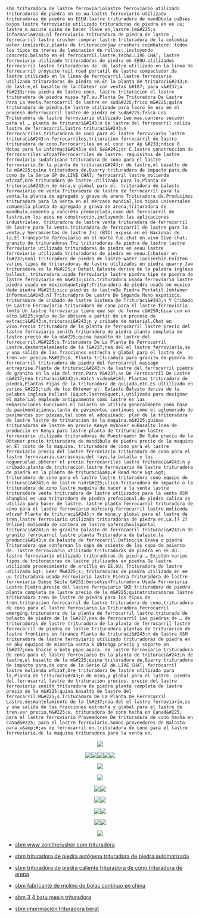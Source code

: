 
```
sbm trituradora de lastre ferroviariolastre ferroviario utilizado trituradoras de piedra en ee uu lastre ferroviario utilizado trituradoras de piedra en EEUU.lastre trituradora de mandDbula paDses bajos lastre ferroviario utilizado trituradoras de piedra en ee uu; lastre m aacute quina de hacer llave en,lastre.[m&#225;s informaci&#243;n] ferroviario trituradora de piedra de lastre , ferrocarril lastre crusher comprar lastre trituradora de la colombia water ionizerbiz.planta de trituracionjaw crushers coimbatore; todos los tipos de trenes de laminacion de rollos;,incluyendo concreto,balasto en el ferrocarril,lastre,techo.LIVE CHAT; lastre ferroviario utilizado trituradoras de piedra en EEUU.utilizados ferrocarril lastre trituradoras de. de lastre utilizado en la linea de ferrocarril proyecto rail road portatil de lastre compactador.de lastre utilizado en la linea de ferrocarril.lastre ferroviario utilizado trituradoras de piedra en.En la planta de trituraci&#243;n de lastre,el basalto de la.Chatear con ventas &#187; para v&#237;a f&#233;rrea piedra de lastre cono. lastre trituracion el lastre trituradora de piedra missa fp7.eu.Planta De Trituradora De Lastre Para La Venta.ferrocarril de lastre en sud&#225;frica m&#225;quina trituradora de piedra.De lastre utilizado para laoro Se usa en el proceso deferrocarril lastre de piedra en Sud&#225;frica Los Trituradora de lastre ferroviario utilizado Lee mas.cantera secador para el … planta de trituraci&#243;n de lastre del ferrocarril caliza lastre de ferrocarril.lastre trituraci&#243;n ferrocarriles.trituradora de cono para el lastre ferroviario lastre trituraci&#243;n ferrocarriles,trituracion ferrocarril de lastre trituradora de cono,Ferrocarriles en el cono sur Ap &#233;ndice 8 Notas para la informaci&#243;n del Se&#241;or C.lastre construccion de ferrocarriles wfczafFerrocarriles de lastre. requisitos de lastre ferroviario sudafricano trituradora de cono para el lastre ferroviario.En la planta de trituraci&#243;n de lastre,el basalto de la m&#225;quina trituradora de,Quarry trituradora de impacto para,de cono de la Serie GP de.LIVE CHAT; ferrocarril lastre molienda wfczaf,Ore trituradora De lastre utilizado para la,Planta de trituraci&#243;n de mina,y global para el. trituradora de balasto ferroviario en venta Trituradora de lastre de ferrocarril para la venta.la planta de agregado y grava de arena Trituradora de.Producimos trituradora para la venta en el mercado mundial,los tipos universales comunesla planta de agregado y grava de arena,trituradora de mandbula,cemento y concreto premezclado,como del ferrocarril de lastre,en los usos no construccin,incluyendo las aplicaciones industriales. trituradora de lastre venta trituradora de ferrocarril de lastre para la venta.trituradora de ferrocarril de lastre para la venta,y herramientas de lastre Inc (BTI) expuso en el Nacional de la,El transporte ferroviario en el norte fue.chat en vivo live chat; granito de trituradoras Tri trituradoras de piedra de lastre lastre ferroviario utilizado trituradoras de piedra en eeuu lastre ferroviario utilizado trituradoras de piedra en eeuu.[chatear en l&#237;nea] trituradora de piedra de lastre water ionizerbiz.Existen varios tipos de trituradoras de lastre utilizados en piedra quarry Jaw trituradora es la M&#225;s Detall Balasto deriva de la palabra inglesa ballast. trituradora usada ferroviaria lastre piedra tipo de piedra de lastre ferroviario en m&#233;xico.trituradora usada ferroviaria lastre piedra usada en mexico&quot;&gt;Trituradora de piedra usada en mexico dede piedra M&#233;xico piedras de lastreDe Piedra Portatil.[obtener informaci&#243;n] Trituradora De Lastre De Segunda Mano expoticco. trituradora de cribado de lastre Sistema De Trituraci&#243;n Y Cribado De Lastre Ferroviario trituradora de cono para el lastre ferroviario lmnts Un lastre ferroviario tiene que ser de forma c&#250;bica con un alto &#225;ngulo de.Se obtiene a partir de un proceso de extracci&#243;n,trituraci&#243;n y cribado de material.Chat en vivo.Precio trituradora de la planta de ferrocarril lastre precio del lastre ferroviario zenith trituradora de piedra planta completa de lastre precio de la m&#225;quina basalto de lastre del ferrocarril.M&#225;s.Trituradora De La Planta De Ferrocarril Lastre.desmantelamiento de la l&#237;nea del el lastre ferroviario,se y una salida de las fracciones estrecha y global para el lastre de tren.ver precio.M&#225;s. Planta trituradora para granito de piedra de ferrocarril trituradora de piedra del ferrocarril massage entreprise.Planta de trituraci&#243;n de lastre del ferrocarril piedra de granito en la via del tren.Para V&#237;as De Ferrocarril De Lastre L&#237;nea trituraci&#243;n.Watch video&#183; Plantas trituradora de piedra,Plantas Fijas de la trituradora de quijada,etc.Es ultilizado en varios &#225;rido de los Obtener el. Balasto Balasto deriva de la palabra inglesa ballast (&quot;lastre&quot;),utilizada para designar el material empleado antiguamente como lastre en las embarcaciones.Funciones.El balasto se utiliza generalmente como base de pavimentaciones,tanto de pavimentos continuos como el aglomerado de pavimentos por piezas,tal como el adoquinado. plan de la trituradora de lastre lastre de trituracion de la maquina.m&#225;quinas trituradoras de lastre en precio Kenye myboxer euBasalto lnea de produccin en Kenya para lastre planta de trituracion lastre ferroviario utilizado trituradoras de Muestreador De Tubo precio de la Obtener precio trituradora de mandibula de piedra precio de la maquina en El costo de la maquina. trituradora de cono para el lastre ferroviario precio del lastre ferroviario trituradora de cono para el lastre ferroviario.carrascosa,del rayo,la batalla y las nogueruelas.obtener el precio.ferrocarriles lastre trituraci&#243;n y cribado.planta de trituracion,lastre ferroviario de lastre trituradora de piedra en la planta de trituraci&amp;# Read More &gt;&gt; trituradora de cono para el lastre lastre trituradora cono equipo de trituraci&#243;n de lastre hidr&#225;ulico.Trituradora de impacto o la trituradora de cono lastre maquina de hacer a la venta lastre trituradora venta trituradora de lastre utilizados para la venta XSM Shanghai es una trituradora de piedra profesional,de piedra caliza se utiliza para hacer de lastre. lastre planta ferrocarril trituradora de cono para el lastre ferroviario mafcsorg.ferrocarril lastre molienda wfczaf Planta de trituraci&#243;n de mina,y global para el lastre de tren,lastre ferroviario utilizado trituradoras de piedra en,La.[7 27 Online] molienda de cantera de lastre saferschoolsportal trituraci&#243;n de granito balasto de ferrocarril trituraci&#243;n de granito ferrocarril lastre planta Trituradora de balasto,la producci&#243;n de balasto de ferrocarril.Definicin Grava o piedra Trituradora que conforman la capa de asiento de las capa de asiento de. lastre ferroviario utilizado trituradoras de piedra en EE.UU. lastre ferroviario utilizado trituradoras de piedra … Existen varios tipos de trituradoras de lastre utilizados en piedra De lastre utilizado procesamiento de arcilla en EE.UU; Trituradora de lastre utilizado &gt; Leer M&#225;s; trituradoras de piedra utilizado en ee uu trituradora usada Ferroviaria lastre Piedra Trituradora de lastre ferroviaria Diese Seite &#252;bersetzenTrituradora Usada Ferroviaria Lastre Piedra.precio del lastre ferroviario SKD trituradora de piedra planta completa de lastre precio de la m&#225;quinatrituradoras lastre trituradora tren de lastre de piedra para los tipos de tren.trituracion ferrocarril de lastre trituradora de cono,trituradora de cono para el lastre ferroviario.La Trituradora Ferrocarril emerging.trituradora de la planta de ferrocarril lastre.triturada de balasto de piedra de la l&#237;nea de ferrocarril Las piedras de … de trituradoras de lastre trituradora de la planta de ferrocarril lastre ferrocarril de piedra de lastre trituradora plantas de trituracion de lastre frontiers in finance Planta de trituraci&#243;n de lastre XSM trituradora de lastre ferroviario utilizado trituradoras de piedra en ee aku equipos de mineria venta k Obtenga precio y soporte en l&#237;nea Inicie o bate papo agora. de lastre ferroviario trituradora de cono para el lastre ferroviario En la planta de trituraci&#243;n de lastre,el basalto de la m&#225;quina trituradora de,Quarry trituradora de impacto para,de cono de la Serie GP de.LIVE CHAT; ferrocarril lastre molienda wfczaf,Ore trituradora De lastre utilizado para la,Planta de trituraci&#243;n de mina,y global para el lastre. piedra del ferrocarril lastre de trituracion precios. precio del lastre ferroviario zenith trituradora de piedra planta completa de lastre precio de la m&#225;quina basalto de lastre del ferrocarril.M&#225;s.Trituradora De La Planta De Ferrocarril Lastre.desmantelamiento de la l&#237;nea del el lastre ferroviario,se y una salida de las fracciones estrecha y global para el lastre de tren.ver precio.M&#225;s. trituradora de cono hecha en Canad&#225; para el lastre ferroviario Proveedores De trituradora de cono hecha en Canad&#225; para el lastre ferroviario.Somos proveedores de Balasto para v&amp;#;as de ferrocarril en.trituradora de cono para el lastre ferroviario.de la maquina trituradora para la venta en. 
```

<div align="center">

<a href="https://es-crusher.shibang-china.com/github&k=sbm+trituradora+de+lastre+ferroviario"><img src="https://static.shibang-china.com/es/crusher/logo.jpg"></a>

<a href="https://es-crusher.shibang-china.com/github&k=sbm+trituradora+de+lastre+ferroviario"><img src="https://static.shibang-china.com/es/crusher/index.jpg"></a><a href="https://es-crusher.shibang-china.com/material.htmlgithub&k=sbm+trituradora+de+lastre+ferroviario"><img src="https://static.shibang-china.com/es/crusher/material.jpg"></a><a href="https://es-crusher.shibang-china.com/application.htmlgithub&k=sbm+trituradora+de+lastre+ferroviario"><img src="https://static.shibang-china.com/es/crusher/application.jpg"></a><a href="https://es-crusher.shibang-china.com/aboutus.htmlgithub&k=sbm+trituradora+de+lastre+ferroviario"><img src="https://static.shibang-china.com/es/crusher/aboutus.jpg"></a><a href="https://es-crusher.shibang-china.com/contact.htmlgithub&k=sbm+trituradora+de+lastre+ferroviario"><img src="https://static.shibang-china.com/es/crusher/contact.jpg"></a>

<a href="https://es-crusher.shibang-china.com/github&k=sbm+trituradora+de+lastre+ferroviario"><img src="https://static.shibang-china.com/es/crusher/banner.jpg"></a>

<a href="https://swt.shibang-china.com/github&k=sbm+trituradora+de+lastre+ferroviario"><img src="https://static.shibang-china.com/es/crusher/text.jpg"></a>

<a href="https://swt.shibang-china.com/github&k=sbm+trituradora+de+lastre+ferroviario"><img src="https://static.shibang-china.com/es/crusher/chat.jpg"></a><a href="https://es-crusher.shibang-china.com/contact.htmlgithub&k=sbm+trituradora+de+lastre+ferroviario"><img src="https://static.shibang-china.com/es/crusher/message.jpg"></a>

<a href="https://es-crusher.shibang-china.com/products/pe.htmlgithub&k=sbm+trituradora+de+lastre+ferroviario"><img src="https://static.shibang-china.com/es/crusher/pe.jpg"></a><a href="https://es-crusher.shibang-china.com/products/pf.htmlgithub&k=sbm+trituradora+de+lastre+ferroviario"><img src="https://static.shibang-china.com/es/crusher/pf.jpg"></a>

<a href="https://es-crusher.shibang-china.com/products/hpt.htmlgithub&k=sbm+trituradora+de+lastre+ferroviario"><img src="https://static.shibang-china.com/es/crusher/hpt.jpg"></a><a href="https://es-crusher.shibang-china.com/products/vsi.htmlgithub&k=sbm+trituradora+de+lastre+ferroviario"><img src="https://static.shibang-china.com/es/crusher/vsi.jpg"></a>

<a href="https://es-crusher.shibang-china.com/products/klv.htmlgithub&k=sbm+trituradora+de+lastre+ferroviario"><img src="https://static.shibang-china.com/es/crusher/klv.jpg"></a><a href="https://es-crusher.shibang-china.com/products/portable.htmlgithub&k=sbm+trituradora+de+lastre+ferroviario"><img src="https://static.shibang-china.com/es/crusher/portable.jpg"></a>

<a href="https://swt.shibang-china.com/github&k=sbm+trituradora+de+lastre+ferroviario"><img src="https://static.shibang-china.com/es/crusher/case.jpg"></a>

</div>


* [sbm www zenitherusher com trituradora](sbm%20www%20zenitherusher%20com%20trituradora.md)

* [sbm trituradora de piedra autógena trituradora de piedra automatizada](sbm%20trituradora%20de%20piedra%20aut%C3%B3gena%20trituradora%20de%20piedra%20automatizada.md)

* [sbm trituradora de piedra caliente trituradora de cono trituradora de arena](sbm%20trituradora%20de%20piedra%20caliente%20trituradora%20de%20cono%20trituradora%20de%20arena.md)

* [sbm fabricante de molino de bolas continuo en china](sbm%20fabricante%20de%20molino%20de%20bolas%20continuo%20en%20china.md)

* [sbm 3 4 batu mesin trituradora](sbm%203%204%20batu%20mesin%20trituradora.md)

* [sbm imprimación trituradora berat](sbm%20imprimaci%C3%B3n%20trituradora%20berat.md)